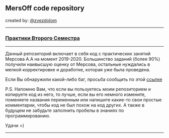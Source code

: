 ## MersOff code repository
created by: [@zvezdolom](https://github.com/Zvezdolom)

---

### [Практики Второго Семестра](https://github.com/Zvezdolom/mersoff/)

---

Данный репозиторий включает в себя код с практических занятий Мерсова А.А на момент 2019-2020.
Большинство заданий (более 90%) получили наивысшую оценку от Мерсова, остальные нуждались в мелкой корректировке и доработке, которая уже была проведена.

Если Вы обнаружили какой-либо баг, просьба сообщить по этой [ссылке](https://github.com/Zvezdolom/mersoff/issues/new)

P.S. Напомню Вам, что если вы пользуетесь моим репозиторием и копируете код из него, то лучше, если вы его немного измените, поменяете названия переменным или напишите какие-то свои простые комментарии, чтобы код не был похож на код других. А также в будущем не забудьте заполнить пробелы в знаниях по программированию.

Удачи =)

---
